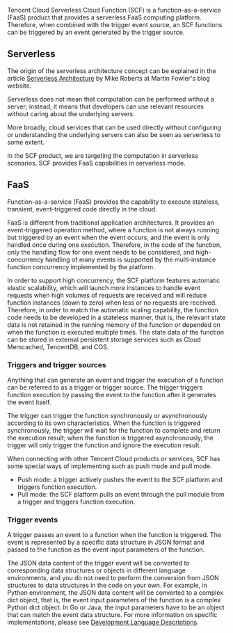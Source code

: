 Tencent Cloud Serverless Cloud Function (SCF) is a function-as-a-service (FaaS) product that provides a serverless FaaS computing platform. Therefore, when combined with the trigger event source, an SCF functions can be triggered by an event generated by the trigger source.


## Serverless

The origin of the serverless architecture concept can be explained in the article [Serverless Architecture](https://martinfowler.com/articles/serverless.html) by Mike Roberts at Martin Fowler's blog website.

Serverless does not mean that computation can be performed without a server; instead, it means that developers can use relevant resources without caring about the underlying servers.

More broadly, cloud services that can be used directly without configuring or understanding the underlying servers can also be seen as serverless to some extent.

In the SCF product, we are targeting the computation in serverless scenarios. SCF provides FaaS capabilities in serverless mode.

## FaaS

Function-as-a-service (FaaS) provides the capability to execute stateless, transient, event-triggered code directly in the cloud.

FaaS is different from traditional application architectures. It provides an event-triggered operation method, where a function is not always running but triggered by an event when the event occurs, and the event is only handled once during one execution. Therefore, in the code of the function, only the handling flow for one event needs to be considered, and high-concurrency handling of many events is supported by the multi-instance function concurrency implemented by the platform.

In order to support high concurrency, the SCF platform features automatic elastic scalability, which will launch more instances to handle event requests when high volumes of requests are received and will reduce function instances (down to zero) when less or no requests are received. Therefore, in order to match the automatic scaling capability, the function code needs to be developed in a stateless manner, that is, the relevant state data is not retained in the running memory of the function or depended on when the function is executed multiple times. The state data of the function can be stored in external persistent storage services such as Cloud Memcached, TencentDB, and COS.


### Triggers and trigger sources

Anything that can generate an event and trigger the execution of a function can be referred to as a trigger or trigger source. The trigger triggers function execution by passing the event to the function after it generates the event itself.

The trigger can trigger the function synchronously or asynchronously according to its own characteristics. When the function is triggered synchronously, the trigger will wait for the function to complete and return the execution result; when the function is triggered asynchronously, the trigger will only trigger the function and ignore the execution result.

When connecting with other Tencent Cloud products or services, SCF has some special ways of implementing such as push mode and pull mode.
- Push mode: a trigger actively pushes the event to the SCF platform and triggers function execution.
- Pull mode: the SCF platform pulls an event through the pull module from a trigger and triggers function execution.

### Trigger events

A trigger passes an event to a function when the function is triggered. The event is represented by a specific data structure in JSON format and passed to the function as the event input parameters of the function.

The JSON data content of the trigger event will be converted to corresponding data structures or objects in different language environments, and you do not need to perform the conversion from JSON structures to data structures in the code on your own.
For example, in Python environment, the JSON data content will be converted to a complex dict object, that is, the event input parameters of the function is a complex Python dict object. In Go or Java, the input parameters have to be an object that can match the event data structure. For more information on specific implementations, please see [Development Language Descriptions](https://intl.cloud.tencent.com/document/product/583/9210).
